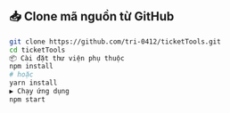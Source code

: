 ## 📥 Clone mã nguồn từ GitHub

```bash
git clone https://github.com/tri-0412/ticketTools.git
cd ticketTools
📦 Cài đặt thư viện phụ thuộc
npm install
# hoặc
yarn install
▶️ Chạy ứng dụng
npm start
